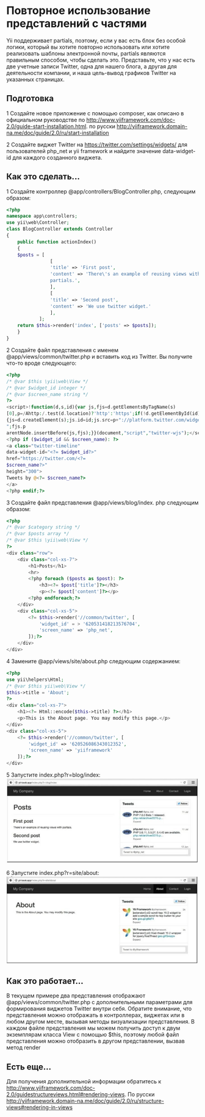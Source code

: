 Повторное использование представлений с частями
===
Yii поддерживает partials, поэтому, если у вас есть блок без особой логики, который вы хотите 
повторно использовать или хотите реализовать шаблоны электронной почты, partials являются 
правильным способом, чтобы сделать это.
Представьте, что у нас есть две учетные записи Twitter, одна для нашего блога, а другая для 
деятельности компании, и наша цель-вывод графиков Twitter на указанных страницах.

Подготовка
---
1	Создайте новое приложение с помощью composer, как описано в официальном 
руководстве по <http://www.yiiframework.com/doc-2.0/guide-start-installation.html>.
 по русски <http://yiiframework.domain-na.me/doc/guide/2.0/ru/start-installation>

 2	Создайте виджет Twitter на https://twitter.com/settings/widgets/ для пользователей php_net и 
yii framework и найдите значение data-widget-id для каждого созданного виджета.

Как это сделать...
---

1	Создайте контроллер @app/controllers/BlogController.php, следующим образом:
```php
<?php
namespace app\controllers;
use yii\web\Controller;
class BlogController extends Controller 
{
	public function actionIndex()
	{
	$posts = [
				[
				'title' => 'First post',
				'content' => 'There\'s an example of reusing views with 
				partials.',
				],
				[
				'title' => 'Second post',
				'content' => 'We use twitter widget.'
				],
			];
	return $this->render('index', ['posts' => $posts]);
	}
}
```

2	Создайте файл представления с именем @app/views/common/twitter.php и вставить код из Twitter. Вы получите что-то вроде следующего:
```php
<?php
/* @var $this \yii\web\View */
/* @var $widget_id integer */
/* @var $screen_name string */
?>
<script>!function(d,s,id){var js,fjs=d.getElementsByTagName(s) 
[0],p=/Ahttp:/.test(d.location)?'http':'https';if(!d.getElementById(id))
{js=d.createElement(s);js.id=id;js.src=p+"://platform.twitter.com/widgets.js
";fjs.p 
arentNode.insertBefore(js,fjs);}}(document,"script","twitter-wjs");</script>
<?php if ($widget_id && $screen_name): ?>
<a class="twitter-timeline"
data-widget-id="<?= $widget_id?>" 
href="https://twitter.com/<?= 
$screen_name?>" 
height="300">
Tweets by @<?= $screen_name?>
</a>
<?php endif;?>
```

3	Создайте файл представления @app/views/blog/index. php   следующим образом:
```php
<?php
/* @var $category string */
/* @var $posts array */
/* @var $this \yii\web\View */
?>
<div class="row">
	<div class="col-xs-7">
		<h1>Posts</h1>
		<hr>
		<?php foreach ($posts as $post): ?>
			<h3><?= $post['title']?></h3>
			<p><?= $post['content']?></p>
		<?php endforeach;?>
	</div>
	<div class="col-xs-5">
		<?= $this->render('//common/twitter', [
			'widget_id' = > '620531418213576704',
			'screen_name' => 'php_net',
		]);?>
	</div>
</div>
```

4	Замените @app/views/site/about.php  следующим содержанием:
```php
<?php
use yii\helpers\Html;
/* @var $this yii\web\View */
$this->title = 'About';
?>
<div class="col-xs-7">
	<h1><?= Html::encode($this->title) ?></h1>
	<p>This is the About page. You may modify this page.</p>
</div>
<div class="col-xs-5">
	<?= $this->render('//common/twitter', [
		'widget_id' => '620526086343012352',
		'screen_name' => 'yiiframework'
	]);?>
</div>
```

5	Запустите  index.php?r=blog/index:
![](img/111_1.jpg)

6 Запустите index.php?r=site/about:
![](img/111_2.jpg)

Как это работает...
---
В текущем примере два представления отображают @app/views/common/twitter.php с дополнительными параметрами для формирования виджетов Twitter внутри себя. Обратите внимание, что представления 
можно отображать в контроллерах, виджетах или в любом другом месте, вызывая методы визуализации 
представления. 
В каждом файле представления мы можем получить доступ к двум экземплярам класса View с помощью $this, поэтому любой файл представления можно отобразить в другом представлении, вызвав метод render 

Есть еще...
---
Для получения дополнительной информации обратитесь к
<http://www.yiiframework.com/doc-2.0/guidestructureviews.html#rendering-views>.
По русски  http://yiiframework.domain-na.me/doc/guide/2.0/ru/structure-views#rendering-in-views

